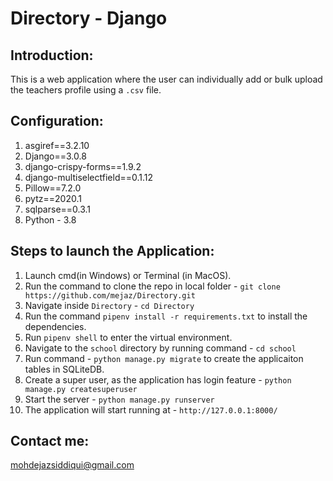 # Directory - Django

Introduction:
-------------
This is a web application where the user can individually add or bulk upload the teachers profile using a `.csv` file.

Configuration:
--------------
1. asgiref==3.2.10
2. Django==3.0.8
3. django-crispy-forms==1.9.2
4. django-multiselectfield==0.1.12
5. Pillow==7.2.0
6. pytz==2020.1
7. sqlparse==0.3.1
8. Python - 3.8

Steps to launch the Application:
--------------------------------
1. Launch cmd(in Windows) or Terminal (in MacOS).
2. Run the command to clone the repo in local folder - `git clone https://github.com/mejaz/Directory.git`
3. Navigate inside `Directory` - `cd Directory`
4. Run the command `pipenv install -r requirements.txt` to install the dependencies.
5. Run `pipenv shell` to enter the virtual environment.
6. Navigate to the `school` directory by running command - `cd school`
7. Run command - `python manage.py migrate` to create the applicaiton tables in SQLiteDB.
8. Create a super user, as the application has login feature - `python manage.py createsuperuser`
9. Start the server - `python manage.py runserver`
10. The application will start running at - `http://127.0.0.1:8000/`

Contact me:
-----------
mohdejazsiddiqui@gmail.com

